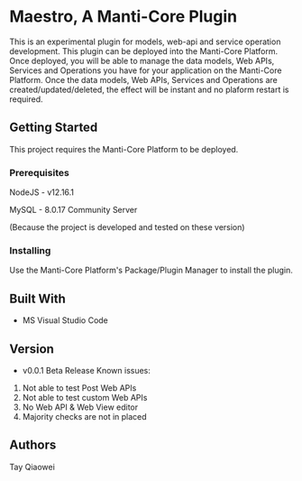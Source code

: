 # Maestro, A Manti-Core Plugin
This is an experimental plugin for models, web-api and service operation development. This plugin can be deployed into the Manti-Core Platform. Once deployed, you will be able to manage the data models, Web APIs, Services and Operations you have for your application on the Manti-Core Platform. Once the data models, Web APIs, Services and Operations are created/updated/deleted, the effect will be instant and no plaform restart is required.

## Getting Started

This project requires the Manti-Core Platform to be deployed.

### Prerequisites
NodeJS - v12.16.1 

MySQL - 8.0.17 Community Server

(Because the project is developed and tested on these version)

### Installing
Use the Manti-Core Platform's Package/Plugin Manager to install the plugin.

## Built With
- MS Visual Studio Code

## Version
- v0.0.1 Beta Release
Known issues:
1) Not able to test Post Web APIs
2) Not able to test custom Web APIs
3) No Web API & Web View editor
4) Majority checks are not in placed

## Authors
Tay Qiaowei